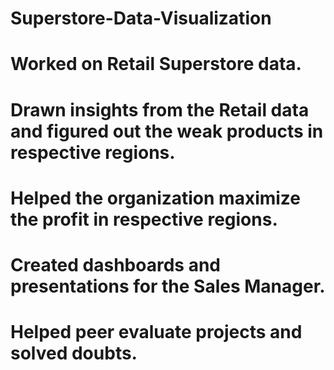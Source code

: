 # Superstore-Data-Visualization

# Worked on Retail Superstore data. 
# Drawn insights from the Retail data and figured out the weak products in respective regions.
# Helped the organization maximize the profit in respective regions. 
# Created dashboards and presentations for the Sales Manager. 
# Helped peer evaluate projects and solved doubts.
